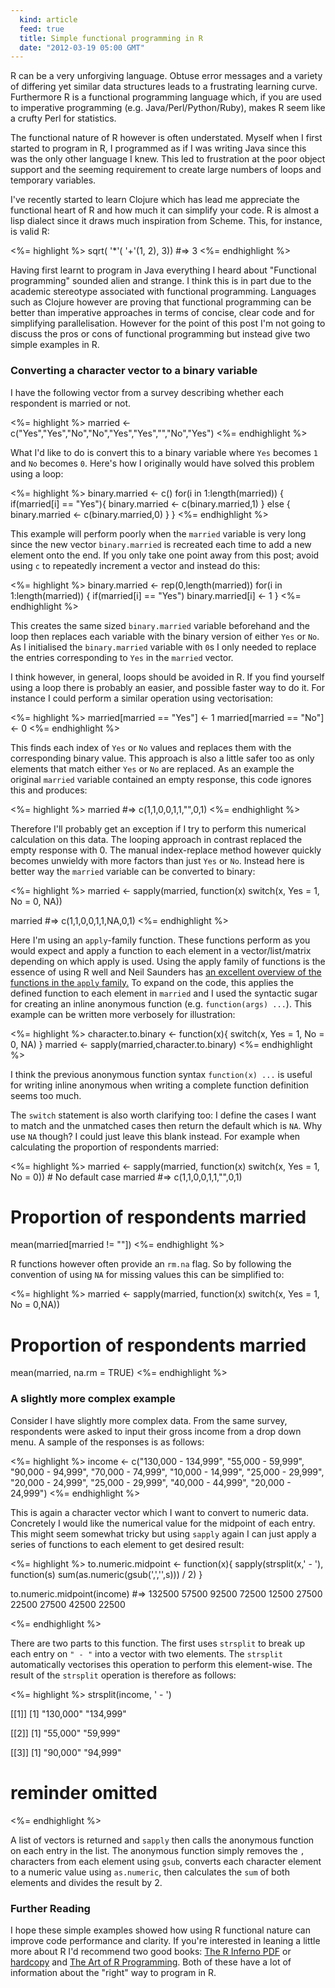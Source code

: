 ```yaml
---
  kind: article
  feed: true
  title: Simple functional programming in R
  date: "2012-03-19 05:00 GMT"
---
```


R can be a very unforgiving language. Obtuse error messages and a variety of 
differing yet similar data structures leads to a frustrating learning curve. 
Furthermore R is a functional programming language which, if you are used to 
imperative programming (e.g. Java/Perl/Python/Ruby), makes R seem like a crufty 
Perl for statistics.

The functional nature of R however is often understated. Myself when I first 
started to program in R, I programmed as if I was writing Java since this was 
the only other language I knew. This led to frustration at the poor object 
support and the seeming requirement to create large numbers of loops and 
temporary variables.

I've recently started to learn Clojure which has lead me appreciate the 
functional heart of R and how much it can simplify your code. R is almost a 
lisp dialect since it draws much inspiration from Scheme. This, for instance, 
is valid R:

<%= highlight %>
    sqrt(
      '*'(
        '+'(1, 2),
        3))
    #=> 3
<%= endhighlight %>


Having first learnt to program in Java everything I heard about "Functional 
programming" sounded alien and strange. I think this is in part due to the 
academic stereotype associated with functional programming. Languages such as 
Clojure however are proving that functional programming can be better than 
imperative approaches in terms of concise, clear code and for simplifying 
parallelisation. However for the point of this post I'm not going to discuss 
the pros or cons of functional programming but instead give two simple examples 
in R.

### Converting a character vector to a binary variable

I have the following vector from a survey describing whether each respondent is
married or not.

<%= highlight %>
married <- c("Yes","Yes","No","No","Yes","Yes","","No","Yes")
<%= endhighlight %>

What I'd like to do is convert this to a binary variable where `Yes` becomes 
`1` and `No` becomes `0`. Here's how I originally would have solved this 
problem using a loop:

<%= highlight %>
binary.married <- c()
for(i in 1:length(married)) {
  if(married[i] == "Yes"){
    binary.married <- c(binary.married,1)
  } else {
    binary.married <- c(binary.married,0)
  }
}
<%= endhighlight %>

This example will perform poorly when the `married` variable is very long since 
the new vector `binary.married` is recreated each time to add a new element 
onto the end. If you only take one point away from this post; avoid using `c` 
to repeatedly increment a vector and instead do this:

<%= highlight %>
binary.married <- rep(0,length(married))
for(i in 1:length(married)) {
  if(married[i] == "Yes") binary.married[i] <- 1
}
<%= endhighlight %>

This creates the same sized `binary.married` variable beforehand and the loop 
then replaces each variable with the binary version of either `Yes` or `No`. As 
I initialised the `binary.married` variable with `0`s I only needed to replace 
the entries corresponding to `Yes` in the `married` vector.

I think however, in general, loops should be avoided in R. If you find yourself 
using a loop there is probably an easier, and possible faster way to do it. For 
instance I could perform a similar operation using vectorisation:

<%= highlight %>
married[married == "Yes"] <- 1
married[married == "No"]  <- 0
<%= endhighlight %>

This finds each index of `Yes` or `No` values and replaces them with the 
corresponding binary value. This approach is also a little safer too as only 
elements that match either `Yes` or `No` are replaced. As an example the 
original `married` variable contained an empty response, this code ignores this 
and produces:

<%= highlight %>
married #=> c(1,1,0,0,1,1,"",0,1)
<%= endhighlight %>

Therefore I'll probably get an exception if I try to perform this numerical 
calculation on this data. The looping approach in contrast replaced the empty 
response with 0. The manual index-replace method however quickly becomes 
unwieldy with more factors than just `Yes` or `No`. Instead here is better way 
the `married` variable can be converted to binary:

<%= highlight %>
married <- sapply(married,
                  function(x) switch(x, Yes = 1, No = 0, NA))

married #=> c(1,1,0,0,1,1,NA,0,1)
<%= endhighlight %>

Here I'm using an `apply`-family function. These functions perform as you would 
expect and apply a function to each element in a vector/list/matrix depending 
on which apply is used. Using the apply family of functions is the essence of 
using R well and Neil Saunders has [an excellent overview of the functions in 
the `apply` family.][neil] To expand on the code, this applies the defined 
function to each element in `married` and I used the syntactic sugar for 
creating an inline anonymous function (e.g. `function(args) ...`). This example 
can be written more verbosely for illustration:

<%= highlight %>
character.to.binary <- function(x){
  switch(x,
    Yes = 1,
    No  = 0,
    NA)
}
married <- sapply(married,character.to.binary)
<%= endhighlight %>

I think the previous anonymous function syntax `function(x) ...` is useful for 
writing inline anonymous when writing a complete function definition seems too 
much.

The `switch` statement is also worth clarifying too: I define the cases I want 
to match and the unmatched cases then return the default which is `NA`. Why use 
`NA` though? I could just leave this blank instead. For example when 
calculating the proportion of respondents married:

<%= highlight %>
married <- sapply(married,
                  function(x) switch(x, Yes = 1, No = 0)) # No default case
married #=> c(1,1,0,0,1,1,"",0,1)

# Proportion of respondents married
mean(married[married != ""])
<%= endhighlight %>

R functions however often provide an `rm.na` flag. So by following the 
convention of using `NA` for missing values this can be simplified to:

<%= highlight %>
married <- sapply(married,
                  function(x) switch(x, Yes = 1, No = 0,NA))

# Proportion of respondents married
mean(married, na.rm = TRUE)
<%= endhighlight %>

### A slightly more complex example

Consider I have slightly more complex data. From the same survey, respondents 
were asked to input their gross income from a drop down menu. A sample of the 
responses is as follows:

<%= highlight %>
income <- c("130,000 - 134,999", "55,000 - 59,999", "90,000 - 94,999",
            "70,000 - 74,999",   "10,000 - 14,999", "25,000 - 29,999",
            "20,000 - 24,999",   "25,000 - 29,999", "40,000 - 44,999",
            "20,000 - 24,999")
<%= endhighlight %>

This is again a character vector which I want to convert to numeric data. 
Concretely I would like the numerical value for the midpoint of each entry. 
This might seem somewhat tricky but using `sapply` again I can just apply a 
series of functions to each element to get desired result:

<%= highlight %>
to.numeric.midpoint <- function(x){
  sapply(strsplit(x,' - '),
         function(s) sum(as.numeric(gsub(',','',s))) / 2)
}

to.numeric.midpoint(income)
  #=> 132500  57500  92500  72500  12500  27500  22500  27500  42500  22500

<%= endhighlight %>

There are two parts to this function. The first uses `strsplit` to break up 
each entry on `" - "` into a vector with two elements. The `strsplit` 
automatically vectorises this operation to perform this element-wise. The 
result of the `strsplit` operation is therefore as follows:

<%= highlight %>
strsplit(income, ' - ')

[[1]]
[1] "130,000" "134,999"

[[2]]
[1] "55,000" "59,999"

[[3]]
[1] "90,000" "94,999"

# reminder omitted
<%= endhighlight %>

A list of vectors is returned and `sapply` then calls the anonymous function on 
each entry in the list. The anonymous function simply removes the `,` 
characters from each element using `gsub`, converts each character element to a 
numeric value using `as.numeric`, then calculates the `sum` of both elements 
and divides the result by 2.

### Further Reading

I hope these simple examples showed how using R functional nature can improve 
code performance and clarity. If you're interested in leaning a little more 
about R I'd recommend two good books: [The R Inferno PDF][inferno] or 
[hardcopy][] and [The Art of R Programming][art]. Both of these have a lot of 
information about the "right" way to program in R.

[neil]: https://nsaunders.wordpress.com/2010/08/20/a-brief-introduction-to-apply-in-r/
[inferno]: http://www.burns-stat.com/pages/Tutor/R_inferno.pdf
[hardcopy]: http://www.lulu.com/shop/patrick-burns/the-r-inferno/paperback/product-18809753.html
[art]: http://www.amazon.com/Art-Programming-Statistical-Software-Design/dp/1593273843
